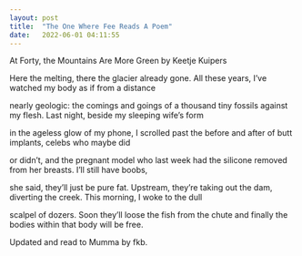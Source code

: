 ```yaml
---
layout: post
title:  "The One Where Fee Reads A Poem"
date:   2022-06-01 04:11:55
---
```


At Forty, the Mountains Are More Green
by Keetje Kuipers
 
Here the melting, there the glacier
already gone. All these years, I’ve watched 
my body as if from a distance

nearly geologic: the comings and goings
of a thousand tiny fossils against my flesh.
Last night, beside my sleeping wife’s form

in the ageless glow of my phone,
I scrolled past the before and after
of butt implants, celebs who maybe did

or didn’t, and the pregnant model
who last week had the silicone removed
from her breasts. I’ll still have boobs,

she said, they’ll just be pure fat. Upstream,
they’re taking out the dam, diverting
the creek. This morning, I woke to the dull

scalpel of dozers. Soon they’ll loose the fish
from the chute and finally the bodies
within that body will be free.

Updated and read to Mumma by fkb. 
